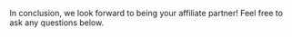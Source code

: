 In conclusion, we look forward to being your affiliate partner! Feel free to ask any questions below.
